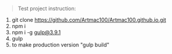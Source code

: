 >Test project instruction:

1. git clone https://github.com/Artmac100/Artmac100.github.io.git
2. npm i 
3. npm i -g gulp@3.9.1
4. gulp
5. to make production version "gulp build"
